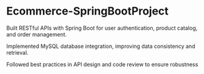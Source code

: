 # Ecommerce-SpringBootProject
Built RESTful APIs with Spring Boot for user authentication, product catalog, and order management.

Implemented MySQL database integration, improving data consistency and retrieval.

Followed best practices in API design and code review to ensure robustness
